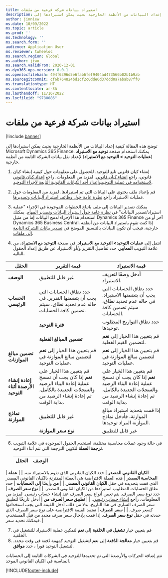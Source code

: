 ```yaml
---
title: استيراد بيانات شركة فرعية من ملفات
description: توضح هذه المقالة كيفية إعداد البيانات من الأنظمة الخارجية بحيث يمكن استيرادها إلى Microsoft Dynamics 365 Finance.
author: jinniew
ms.date: 10/09/2022
ms.topic: article
ms.prod: ''
ms.technology: ''
ms.search.form: ''
audience: Application User
ms.reviewer: twheeloc
ms.search.region: Global
ms.author: jiwo
ms.search.validFrom: 2020-12-01
ms.dyn365.ops.version: 8.0.1
ms.openlocfilehash: 494f6396d5e6fab6fef9404ad473566b02b1b9ab
ms.sourcegitcommit: cf6b764824bd1cf2c0dde6d37ddd0a7abab87ff0
ms.translationtype: HT
ms.contentlocale: ar-SA
ms.lasthandoff: 11/16/2022
ms.locfileid: "9780086"
---
```

# <a name="import-subsidiary-data-from-files"></a>استيراد بيانات شركة فرعية من ملفات

[!include [banner](../includes/banner.md)]

توضح هذه المقالة كيفية إعداد البيانات من الأنظمة الخارجية بحيث يمكن استيرادها إلى Microsoft Dynamics 365 Finance. يمكنك استخدام صفحة **توحيد مع الاستيراد** (**عمليات التوحيد \> التوحيد مع الاستيراد**) لإعداد نقل بيانات الشركة التابعة من أنظمة خارجية.

1. إنشاء كيان قانوني تابع للتوحيد. للحصول على معلومات حول كيفية إنشاء كيان قانوني، راجع [إنشاء كيان قانوني](../../fin-ops-core/fin-ops/organization-administration/tasks/create-legal-entity.md). لمزيد من المعلومات، راجع [إعداد كيان قانوني لاستخدامه في عملية التوحيد](prepare-company-for-consolidation.md)و[إعداد أحد الكيانات القانونية التابعة لإجراء التوحيد](set-up-subsidiary-company-for-consolidation.md).

2. قم بإعداد ملف يحتوي على البيانات التي تم استيرادها. لمزيد من المعلومات حول عمليات الاستيراد راجع [نظرة عامة حول وظائف استيراد البيانات وتصديرها](../../fin-ops-core/dev-itpro/data-entities/data-import-export-job.md).
3. يمكنك تصدير البيانات إلى ملف باتباع الخطوات الموجودة في الإجراء "عملية استيراد/تصدير البيانات" في [نظرة عامة حول استيراد البيانات وتصدير المهام](../../fin-ops-core/dev-itpro/data-entities/data-import-export-job.md). يمكنك استخدام هذا الإجراء لدمج البيانات إما من مثيل Dynamics 365 Finance آخر أو من Dynamics 365 Business Central. إذا كنت تقوم باستيراد البيانات من أنظمة خارجية، فيجب أن تكون البيانات بالتنسيق الموضح في [تصدير بيانات الشركة التابعة إلى ملفات](export-subsidiary-data-to-file.md).
4. انتقل إلى **عمليات التوحيد\> التوحيد مع الاستيراد**. في صفحة **التوحيد مع الاستيراد**، من علامة التبويب **المعايير**، حدد تفاصيل التقرير و/أو الاستيراد عن طريق إعداد الحقول التالية.

| الحقل                                 | قيمة التقرير | قيمة الاستيراد |
|---------------------------------------|----------------------|----------------------|
| **الوصف**                      | غير قابل للتطبيق | أدخل وصفًا لتعريف الاستيراد. |
| **الحساب الرئيسي**    | حدد نطاق الحسابات التي يجب أن يتضمنها التقرير. في حاله عدم تحديد نطاق، سيتم تضمين كافة الحسابات. | حدد نطاق الحسابات التي يجب أن يتضمنها الاستيراد. في حاله عدم تحديد نطاق، سيتم تضمين كافة الحسابات. |
    | **فترة التوحيد**                  | حدد نطاق التواريخ المطلوب توحيدها. | حدد نطاق التواريخ المطلوب توحيدها. |
    | **تضمين المبالغ الفعلية**                | قم بتعيين هذا الخيار إلى **نعم** لتضمين القيم الفعلية. | قم بتعيين هذا الخيار إلى **نعم** لتضمين القيم الفعلية. |
| **تضمين مبالغ الموازنات** | قم بتعيين هذا الخيار إلى **نعم** لتضمين مبالغ الموازنة في عمليات التوحيد. | قم بتعيين هذا الخيار إلى **نعم** لتضمين مبالغ الموازنة في عمليات التوحيد. |
| **إعادة إنشاء الأرصدة أثناء التوحيد** | قم بتعيين هذا الخيار على **نعم** إذا كان يجب أن تمسح عملية إعادة البناء الرصيد والسجلات الجديدة بالكامل، ثم إعادة إنشاء الرصيد من بداية الوقت. | قم بتعيين هذا الخيار على **نعم** إذا كان يجب أن تمسح عملية إعادة البناء الرصيد والسجلات الجديدة بالكامل، ثم إعادة إنشاء الرصيد من بداية الوقت. |
| **نماذج الموازنة**                         | غير قابل للتطبيق | إذا قمت بتحديد استيراد مبالغ الموازنة، فأدخل نماذج الموازنة المراد توحيدها. |
    | **نوع سعر الموازنة**                      | غير قابل للتطبيق | أدخل نوع سعر الصرف للموازنة. |

6. في حالة وجود عملات محاسبية مختلفة، استخدم الحقول الموجودة في علامة التبويب **ترجمة العملة** لتكوين الترجمة التي تتم أثناء التوحيد.

    | الحقل                      | الوصف |
    |----------------------------|-------------|
 | **الكيان القانوني المصدر**        | حدد الكيان القانوني الذي تقوم بالاستيراد منه. |
 | **عملة المحاسبة المصدر** | هذه العملة الافتراضية هي العملة المقترنة بالكيان القانوني المصدر الذي قمت بتحديده في حقل **الكيان القانوني المصدر**. |
 | **من** وأيضًا **إلى الحسابات**       | حدد نطاق الحسابات المطلوب استيرادها من الكيان القانوني المصدر. |
    | **نوع سعر الصرف**         | حدد نوع سعر الصرف. يتم تعيين أنواع سعر الصرف عند إنشاء حساب رئيسي. لمزيد من المعلومات، راجع [إنشاء حساب رئيسي](tasks/create-main-account.md). |
| **تطبيق سعر الصرف من**   | أدخل تاريخًا لتطبيق سعر الصرف الساري في هذا التاريخ. بدلا من ذلك، أدخل القيمة التي يجب استخدامها كسعر صرف. |
| **سعر الصرف**  | تعتمد القيمة الافتراضية على نوع سعر الصرف الذي حددته في حقل **نوع سعر الصرف**. إذا قمت بإدخال سعر صرف محدد من قبل المستخدم، فيمكنك تحديد سعر. |

7. قم بتعيين خيار **تشغيل في الخلفية** إلى **نعم** لتمكين عملية الاستيراد للتشغيل في الخلفية.
8. قم بتعيين خيار **معالجة الدُفعة** إلى **نعم** لتشغيل التوحيد كمهمة دُفعة في وقت محدد. لتشغيل التوحيد فورا ، حدد **موافق**. 

تتم إضافة الحركات والأرصدة التي تم تحديدها للتوحيد في الشركات التابعة إلى الحسابات المناسبة في الكيان القانوني الموحد.


[!INCLUDE[footer-include](../../includes/footer-banner.md)]

